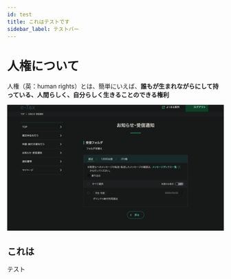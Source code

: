```yaml
---
id: test
title: これはテストです
sidebar_label: テストバー
---
```

# 人権について

人権（英：human rights）とは、簡単にいえば、**誰もが生まれながらにして持っている、人間らしく、自分らしく生きることのできる権利**

![](/files/Screenshot%202025-03-02%20at%2016.51.44.png)

## これは

テスト